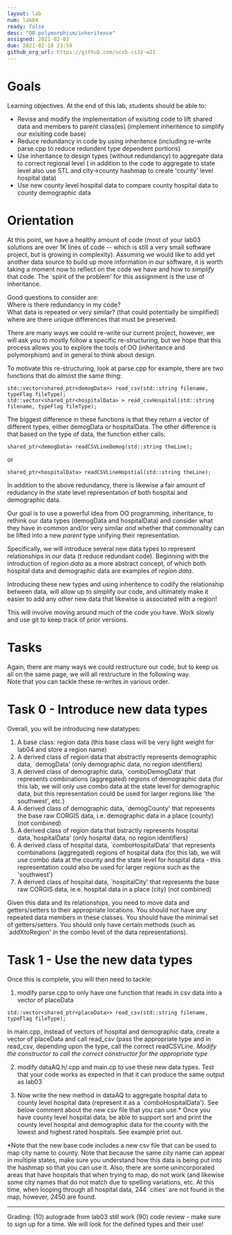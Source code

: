 ```yaml
---
layout: lab
num: lab04	
ready: false
desc: "OO polymorphism/inheritence"
assigned: 2021-02-03 
due: 2021-02-10 23:59
github_org_url: https://github.com/ucsb-cs32-w21
---
```


Goals
=====

Learning objectives. At the end of this lab, students should be able to:

-  Revise and modify the implementation of exisiting code to lift shared data and members to parent class(es) (implement inheritence to simplify our exisiting code base)
-  Reduce redundancy in code by using inheritence (including re-write parse.cpp to reduce redundent type dependent portions)
-  Use inheritance to design types (without redundancy) to aggregate data to correct regional level ( in addition to the code to aggregate to state level also use STL and city->county hashmap to create 'county' level hospital data)
-  Use new county level hospital data to compare county hospital data to county demographic data


Orientation
============
At this point, we have a healthy amount of code (most of your lab03 solutions are over 1K lines of code -- which is still a very small software project, but 
is growing in complexity).  Assuming we would like to add yet another data source to build up more information in our software, it is worth taking a moment now
to reflect on the code we have and how to *simplify* that code.  The `spirit of the problem' for this assignment is the use of inheritance.

Good questions to consider are: <br>
Where is there redundancy in my code?<br>
What data is repeated or very similar? (that could potentially be simplified)<br>
where are there unique differences that must be preserved.

There are many ways we could re-write our current project, however, we will ask you to mostly follow a specific re-structuring, but we hope that this 
process allows you to explore the tools of OO (inheritance and polymorphism) and in general to think about design.

To motivate this re-structuring, look at parse.cpp for example, there are two functions that do almost the same thing:
```
std::vector<shared_ptr<demogData>> read_csv(std::string filename, typeFlag fileType);
std::vector<shared_ptr<hospitalData> > read_csvHospital(std::string filename, typeFlag fileType);
```
The biggest difference in these functions is that they return a vector of different types, either demogData or hospitalData.  The other difference is that based
on the type of data, the function either calls:
```
shared_ptr<demogData> readCSVLineDemog(std::string theLine);
```
or
```
shared_ptr<hospitalData> readCSVLineHopstial(std::string theLine);
```

In addition to the above redundancy, there is likewise a fair amount of redudancy in the state level representation of both hospital and demographic data.

Our goal is to use a powerful idea from OO programming, inheritance, to rethink our data types (demogData and hospitalData) and consider what they
have in common and/or very similar *and* whether that commonality can be lifted into a new *parent* type unifying their representation.  

Specifically,
we will introduce several new data types to represent relationships in our data (t reduce redundant code).  Beginning with the introduction of *region data* as a more abstract concept, of which both hospital data and demographic data are examples of *region data*.

Introducing these new types and using inheritence to codify the relationship between data, will allow up to simplify our code, 
and ultimately
make it easier to add any other new data that likewise is associated with a region!  

This will involve moving around much of the code you have.  Work slowly and use git to keep track of prior versions.

Tasks
============

Again, there are many ways we could restructure our code, but to keep us all on the same page, we will all restructure in the following way.  
Note that you can tackle these re-writes in various order.

Task 0 - Introduce new data types
============
Overall, you will be introducing new datatypes:
1) A base class: region data (this base class will be very light weight for lab04 and store a region name)
2) A derived class of region data that abstractly represents demographic data, `demogData' (only demographic data, no region identifiers)
3) A derived class of demographic data, `comboDemogData' that represents combinations (aggregated) regions of demographic data (for this lab, we will
only use combo data at the state level for demographic data, but this representation could be used for larger regions like 'the southwest', etc.)
4) A derived class of demographic data, `demogCounty' that represents the base raw CORGIS data, i.e. demographic data in a place (county) (not combined)
5) A derived class of region data that bstractly represents hospital data,`hospitalData' (only hospital data, no region identifiers)
6) A derived class of hospital data, `comboHospitalData' that represents combinations (aggregated) regions of hospital data (for this lab, we will
use combo data at the county and the state level for hospital data - this representation could also be used for larger regions such as the 'southwest')
7) A derived class of hospital data, `hospitalCity' that represents the base raw CORGIS data, ie.e. hospital data in a place (city) (not combined)

Given this data and its relationships, you need to move data and getters/setters to their appropriate locations.  You should not have *any* repeated
data members in these classes.  You should have the minimal set of getters/setters.  You should only have certain methods (such as `addXtoRegion' in the combo level of the data representations).

Task 1 - Use the new data types
============
Once this is complete, you will then need to tackle:

1) modify parse.cpp to only have one function that reads in csv data into a vector of placeData
```
std::vector<shared_ptr<placeData>> read_csv(std::string filename, typeFlag fileType);
```
In main.cpp, instead of vectors of hospital and demographic data, create a vector of placeData and call read_csv (pass the appropriate type and in read_csv, depending upon the type, call the correct readCSVLine.  *Modify the constructor to call the correct constructor for the appropriate type*

2) modify dataAQ.h/.cpp and main.cp to use these new data types.  Test that your code works as expected in that it can produce the same output as lab03

3) Now write the new method in dataAQ to aggregate hospital data to county level hospital data (represent it as a `comboHospitalData'). See below comment about the new csv file that you can use.* Once you have county level hospital data, be able to support sort and print the county level hospital and demographic data for the county with the lowest and highest rated hospitals.  See example print out.

*Note that the new base code includes a new csv file that can be used to map city name to county.  Note that because the same city name can appear in multiple states, make sure you understand how this data is being put into the hashmap so that you can use it.  Also, there are some unincorporated areas that have hospitals that when trying to map, do not work (and likewise some city names that do not match due to spelling variations, etc.  At this time, when looping through all hospital data, 244 `cities' are not found in the map, however, 2450 are found.

----
Grading:
(10) autograde from lab03 still work
(90) code review - make sure to sign up for a time.  We will look for the defined types and their use!



